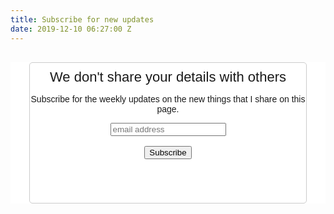 ```yaml
---
title: Subscribe for new updates
date: 2019-12-10 06:27:00 Z
---
```


<!-- Begin Mailchimp Signup Form -->
<link href="//cdn-images.mailchimp.com/embedcode/slim-10_7.css" rel="stylesheet" type="text/css">
<style type="text/css">
	#mc_embed_signup{background:#fff; clear:left; font:14px Helvetica,Arial,sans-serif; }
	/* Add your own Mailchimp form style overrides in your site stylesheet or in this style block.
	   We recommend moving this block and the preceding CSS link to the HEAD of your HTML file. */
</style>
<div id="mc_embed_signup">
<form action="https://xyz.us4.list-manage.com/subscribe/post?u=3162fc2b1677f4853e7f9042b&amp;id=0ed16d7962" style="text-align:center; margin: 0 auto;" method="post" id="mc-embedded-subscribe-form" name="mc-embedded-subscribe-form" class="validate" target="_blank" novalidate>
    <div id="mc_embed_signup_scroll" style="border: 1px solid #ccc; border-radius: 5px; padding: 10px 0px 70px 0px; margin: 30px 30px 100px 30px;">
	<label for="mce-EMAIL" style="font-size: 22px; padding-bottom: 30px;">We don't share your details with others</label>
    <p>Subscribe for the weekly updates on the new things that I share on this page.</p>
	<input type="email" value="" name="EMAIL" class="email" id="mce-EMAIL" style="display: inline-block;" placeholder="email address" required>
    <br><br>
    <!-- real people should not fill this in and expect good things - do not remove this or risk form bot signups-->
    <div style="position: absolute; left: -5000px;" aria-hidden="true"><input type="text" name="b_3162fc2b1677f4853e7f9042b_0ed16d7962" tabindex="-1" value=""></div>
    <div class="clear"><input type="submit" value="Subscribe" style="display: inline-block;" name="subscribe" id="mc-embedded-subscribe" class="button"></div>
    </div>
</form>
</div>

<!--End mc_embed_signup-->